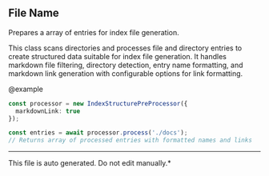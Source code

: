 ## File Name


 Prepares a array of entries for index file generation.

 This class scans directories and processes file and directory entries to create
 structured data suitable for index file generation. It handles markdown file filtering,
 directory detection, entry name formatting, and markdown link generation with
 configurable options for link formatting.

 @example
 ```typescript
 const processor = new IndexStructurePreProcessor({
   markdownLink: true
 });

 const entries = await processor.process('./docs');
 // Returns array of processed entries with formatted names and links
 ```
 

---

This file is auto generated. Do not edit manually.*
